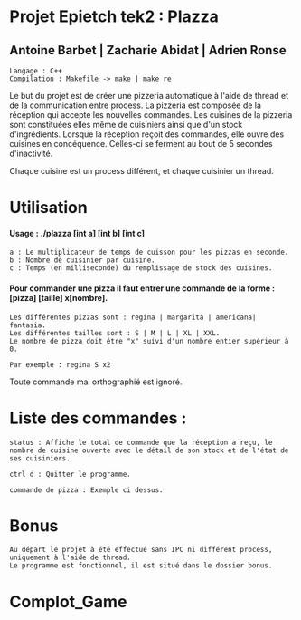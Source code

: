 # Projet Epietch tek2 : Plazza

## Antoine Barbet | Zacharie Abidat | Adrien Ronse

    Langage : C++
    Compilation : Makefile -> make | make re

Le but du projet est de créer une pizzeria automatique à l'aide de thread et de la communication entre process.
La pizzeria est composée de la réception qui accepte les nouvelles commandes. Les cuisines de la pizzeria sont constituées elles même de cuisiniers ainsi que d'un stock d'ingrédients.
Lorsque la réception reçoit des commandes, elle ouvre des cuisines en concéquence. Celles-ci se ferment au bout de 5 secondes d'inactivité.

Chaque cuisine est un process différent, et chaque cuisinier un thread.

# Utilisation

#### Usage : ./plazza [int a] [int b] [int c]

    a : Le multiplicateur de temps de cuisson pour les pizzas en seconde.
    b : Nombre de cuisinier par cuisine.
    c : Temps (en milliseconde) du remplissage de stock des cuisines.

#### Pour commander une pizza il faut entrer une commande de la forme : [pizza] [taille] x[nombre].
    Les différentes pizzas sont : regina | margarita | americana| fantasia.
    Les différentes tailles sont : S | M | L | XL | XXL.
    Le nombre de pizza doit être "x" suivi d'un nombre entier supérieur à 0.

    Par exemple : regina S x2

Toute commande mal orthographié est ignoré.
# Liste des commandes :

    status : Affiche le total de commande que la réception a reçu, le nombre de cuisine ouverte avec le détail de son stock et de l'état de ses cuisiniers.

    ctrl d : Quitter le programme.

    commande de pizza : Exemple ci dessus.


# Bonus
    Au départ le projet à été effectué sans IPC ni différent process, uniquement à l'aide de thread.
    Le programme est fonctionnel, il est situé dans le dossier bonus.
# Complot_Game
